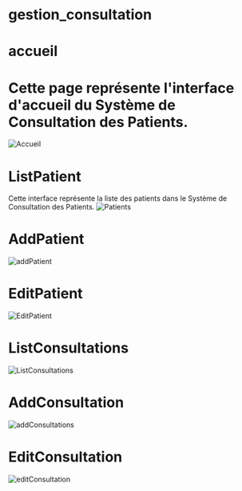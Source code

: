 ﻿# gestion_consultation
# accueil
# Cette page représente l'interface d'accueil du Système de Consultation des Patients.
![Accueil](https://github.com/user-attachments/assets/0ba13308-117a-4bc8-8e13-ed6fadc5b586)

# ListPatient
Cette interface représente la liste des patients dans le Système de Consultation des Patients. 
![Patients](https://github.com/user-attachments/assets/5ea6b36f-dea5-456f-b85a-e45ebda4c303)

# AddPatient
![addPatient](https://github.com/user-attachments/assets/74ad7740-824f-4aec-997c-22e5ae8031a0)

# EditPatient
![EditPatient](https://github.com/user-attachments/assets/3d93cb57-e50a-4689-b1fd-a911baa153e7)

# ListConsultations
![ListConsultations](https://github.com/user-attachments/assets/e499b6c6-4c59-4db3-a887-b0a4172031b7)


# AddConsultation
![addConsultations](https://github.com/user-attachments/assets/94359710-9c7d-44fc-a2c1-adc5d784f482)

# EditConsultation
![editConsultation](https://github.com/user-attachments/assets/d075b1e3-7c4e-4f1b-80c6-f9584e772185)






